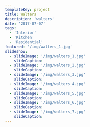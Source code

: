 ```yaml
---
templateKey: project
title: Walters
description: 'walters'
date: '2017-07-07'
tags:
  - 'Interior'
  - 'Kitchen'
  - 'Residential'
featured: '/img/walters_1.jpg'
slideshow:
  - slideImage: '/img/walters_1.jpg'
    slideCaption:
  - slideImage: '/img/walters_2.jpg'
    slideCaption:
  - slideImage: '/img/walters_3.jpg'
    slideCaption:
  - slideImage: '/img/walters_4.jpg'
    slideCaption:
  - slideImage: '/img/walters_5.jpg'
    slideCaption:
  - slideImage: '/img/walters_6.jpg'
    slideCaption:
  - slideImage: '/img/walters_7.jpg'
    slideCaption:
---
```

